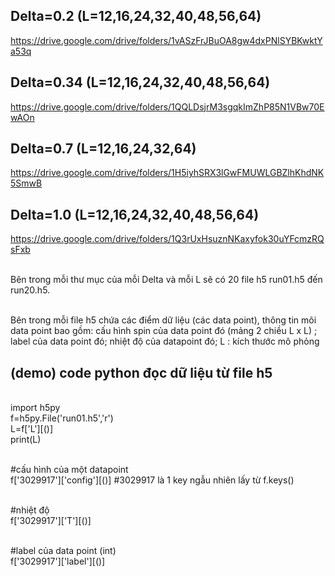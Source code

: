 ## Delta=0.2 (L=12,16,24,32,40,48,56,64)
https://drive.google.com/drive/folders/1vASzFrJBuOA8gw4dxPNlSYBKwktYa53q

## Delta=0.34 (L=12,16,24,32,40,48,56,64)
https://drive.google.com/drive/folders/1QQLDsjrM3sgqkImZhP85N1VBw70EwAOn

## Delta=0.7 (L=12,16,24,32,64)
https://drive.google.com/drive/folders/1H5iyhSRX3lGwFMUWLGBZlhKhdNK5SmwB

## Delta=1.0 (L=12,16,24,32,40,48,56,64)
https://drive.google.com/drive/folders/1Q3rUxHsuznNKaxyfok30uYFcmzRQsFxb

<br>Bên trong mỗi thư mục của mỗi Delta và  mỗi L sẽ có 20 file h5 run01.h5 đến run20.h5.

<br> Bên trong mỗi file h5 chứa các điểm dữ liệu (các data point), thông tin mõi data point bao gồm: cấu hình spin của data point đó (mảng 2 chiều L x L) ; label của data point đó; nhiệt độ của datapoint đó; L : kích thước mô phỏng 


## (demo) code python đọc dữ liệu từ file h5
<br>import h5py
<br>f=h5py.File('run01.h5','r')
<br>L=f['L'][()]
<br>print(L)

<br>#cấu hình của một datapoint
<br>f['3029917']['config'][()] #3029917 là 1 key ngẫu nhiên lấy từ f.keys()

<br>#nhiệt độ
<br>f['3029917']['T'][()]

<br>#label của data point (int)
<br>f['3029917']['label'][()]
